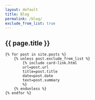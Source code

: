 ```yaml
---
layout: default
title: Blog
permalink: /blog/
exclude_from_list: true
---
```


<section class="container my-5">
    <h2>{{ page.title }}</h2>

    {% for post in site.posts %}
        {% unless post.exclude_from_list %}
            {% include card-link.html
            url=post.url
            title=post.title
            date=post.date
            text=post.summary
            %}
        {% endunless %}
    {% endfor %}
</section>